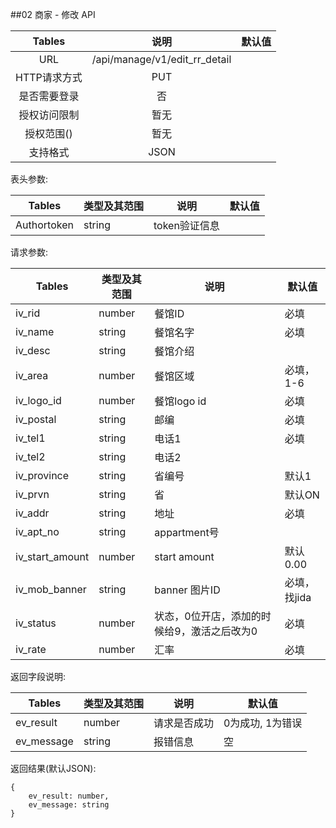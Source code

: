 ##02 商家 - 修改 API


|  Tables  |              说明               | 默认值  |
| :------: | :---------------------------: | :--: |
|   URL    | /api/manage/v1/edit_rr_detail |      |
| HTTP请求方式 |              PUT              |      |
|  是否需要登录  |               否               |      |
|  授权访问限制  |              暂无               |      |
|  授权范围()  |              暂无               |      |
|   支持格式   |             JSON              |      |


表头参数:

| Tables      | 类型及其范围 | 说明        | 默认值  |
| ----------- | ------ | --------- | ---- |
| Authortoken | string | token验证信息 |      |

请求参数:


| Tables          | 类型及其范围 | 说明                      | 默认值      |
| --------------- | ------ | ----------------------- | -------- |
| iv_rid          | number | 餐馆ID                    | 必填       |
| iv_name         | string | 餐馆名字                    | 必填       |
| iv_desc         | string | 餐馆介绍                    |          |
| iv_area         | number | 餐馆区域                    | 必填，1-6   |
| iv_logo_id      | number | 餐馆logo id               | 必填       |
| iv_postal       | string | 邮编                      | 必填       |
| iv_tel1         | string | 电话1                     | 必填       |
| iv_tel2         | string | 电话2                     |          |
| iv_province     | string | 省编号                     | 默认1      |
| iv_prvn         | string | 省                       | 默认ON     |
| iv_addr         | string | 地址                      | 必填       |
| iv_apt_no       | string | appartment号             |          |
| iv_start_amount | number | start amount            | 默认0.00   |
| iv_mob_banner   | string | banner 图片ID             | 必填，找jida |
| iv_status       | number | 状态，0位开店，添加的时候给9，激活之后改为0 | 必填       |
| iv_rate         | number | 汇率                      | 必填       |

返回字段说明:

| Tables     | 类型及其范围 | 说明     | 默认值        |
| ---------- | ------ | ------ | ---------- |
| ev_result  | number | 请求是否成功 | 0为成功, 1为错误 |
| ev_message | string | 报错信息   | 空          |

返回结果(默认JSON):
```
{
    ev_result: number,
    ev_message: string
}
```
